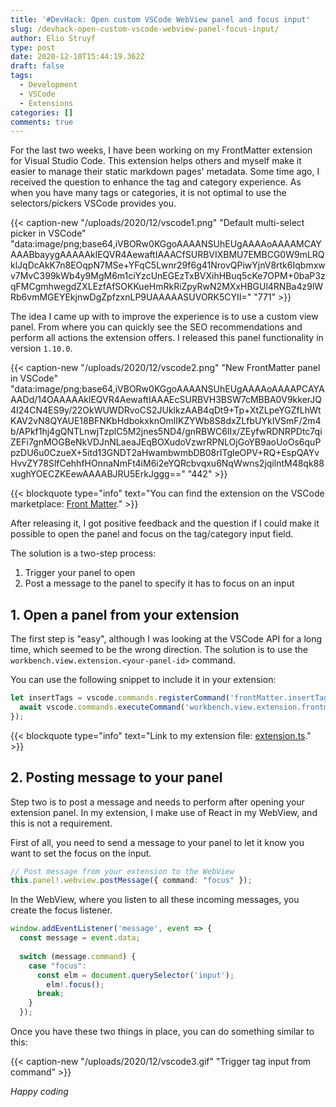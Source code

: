 ```yaml
---
title: '#DevHack: Open custom VSCode WebView panel and focus input'
slug: /devhack-open-custom-vscode-webview-panel-focus-input/
author: Elio Struyf
type: post
date: 2020-12-10T15:44:19.362Z
draft: false
tags:
  - Development
  - VSCode
  - Extensions
categories: []
comments: true
---
```


For the last two weeks, I have been working on my FrontMatter extension for Visual Studio Code. This extension helps others and myself make it easier to manage their static markdown pages' metadata. Some time ago, I received the question to enhance the tag and category experience. As when you have many tags or categories, it is not optimal to use the selectors/pickers VSCode provides you.

{{< caption-new "/uploads/2020/12/vscode1.png" "Default multi-select picker in VSCode"  "data:image/png;base64,iVBORw0KGgoAAAANSUhEUgAAAAoAAAAMCAYAAABbayygAAAAAklEQVR4AewaftIAAACfSURBVIXBMU7EMBCG0W9mLRQklJqDcAkK7n8EOqpN7MSe+YFqC5Lwnr29f6g41NrovQPiwYjnV8rtk6Iqbmxwv7MvC399kWb4y9MgM6m1ciYzcUnEGEzTxBVXihHBuq5cKe7OPM+0baP3zqFMCgmhwegdZXLEzfAfSOKKueHmRkRiZpyRwN2MXxHBGUl4RNBa4z9lWRb6vmMGEYEkjnwDgZpfzxnLP9UAAAAASUVORK5CYII=" "771" >}}

The idea I came up with to improve the experience is to use a custom view panel. From where you can quickly see the SEO recommendations and perform all actions the extension offers. I released this panel functionality in version `1.10.0`.

{{< caption-new "/uploads/2020/12/vscode2.png" "New FrontMatter panel in VSCode"  "data:image/png;base64,iVBORw0KGgoAAAANSUhEUgAAAAoAAAAPCAYAAADd/14OAAAAAklEQVR4AewaftIAAAEcSURBVH3BSW7cMBBA0V9kkerJQ4I24CN4ES9y/22OkWUWDRvoCS2JUklkzAAB4qDt9+Tp+XtZLpeYGZfLhWtKAV2vN8QYAUE18BFNKbHdbokxknOmlIKZYWb8S8dxZLfbUYkIVSmF/2m4b/APkf1hj4gQNTLnwjTzplC5M2jnes5ND4/gnRBWC6IIx/ZEyfwRDNRPDtc7qiZEFi7gnMOGBeNkVDJnNLaeaJEqBOXudoVzwrRPNLOjGoYB9aoUoOs6quPpzDU6u0CzueX+5itd13GNDT2aHwambwmbDB08rITgleOPV+RQ+EspQAYvHvvZY78SlfCehhfHOnnaNmFt4iM6i2eYQRcbvqxu6NqWwns2jqilntM48qk88xughYOECZKEewAAAABJRU5ErkJggg==" "442" >}}

{{< blockquote type="info" text="You can find the extension on the VSCode marketplace: [Front Matter](https://marketplace.visualstudio.com/items?itemName=eliostruyf.vscode-front-matter)." >}}

After releasing it, I got positive feedback and the question if I could make it possible to open the panel and focus on the tag/category input field.

The solution is a two-step process:

1. Trigger your panel to open
2. Post a message to the panel to specify it has to focus on an input

## 1. Open a panel from your extension

The first step is "easy", although I was looking at the VSCode API for a long time, which seemed to be the wrong direction. The solution is to use the `workbench.view.extension.<your-panel-id>` command.

You can use the following snippet to include it in your extension:

```typescript
let insertTags = vscode.commands.registerCommand('frontMatter.insertTags', async () => {
  await vscode.commands.executeCommand('workbench.view.extension.frontmatter-explorer');
});
```

{{< blockquote type="info" text="Link to my extension file: [extension.ts](https://github.com/estruyf/vscode-front-matter/blob/681b09d79bd04f35569a3a2688097ef6a67cd56c/src%2Fextension.ts#L23)." >}}

## 2. Posting message to your panel

Step two is to post a message and needs to perform after opening your extension panel. In my extension, I make use of React in my WebView, and this is not a requirement.

First of all, you need to send a message to your panel to let it know you want to set the focus on the input.

```typescript
// Post message from your extension to the WebView
this.panel!.webview.postMessage({ command: "focus" });
```

In the WebView, where you listen to all these incoming messages, you create the focus listener.

```typescript
window.addEventListener('message', event => {
  const message = event.data;
  
  switch (message.command) {
    case "focus":
      const elm = document.querySelector('input');
	    elm!.focus();
      break;
    }
  });
```

Once you have these two things in place, you can do something similar to this:

{{< caption-new "/uploads/2020/12/vscode3.gif" "Trigger tag input from command" >}}

*Happy coding*